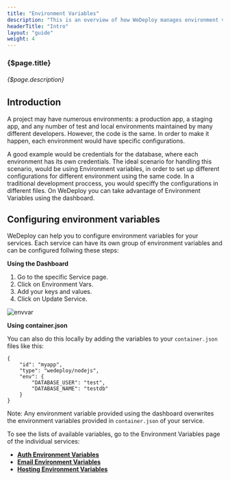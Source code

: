 ```yaml
---
title: "Environment Variables"
description: "This is an overview of how WeDeploy manages environment variables for your projects."
headerTitle: "Intro"
layout: "guide"
weight: 4
---
```


### {$page.title}

###### {$page.description}

<article id="1">

## Introduction

A project may have numerous environments: a production app, a staging app, and any number of test and local environments maintained by many different developers. However, the code is the same. In order to make it happen, each environment would have specific configurations.

A good example would be credentials for the database, where each environment has its own credentials. The ideal scenario for handling this scenario, would be using Environment variables, in order to set up different configurations for different environment using the same code. In a traditional development proccess, you would speciffy the 
configurations in different files. On WeDeploy you can take advantage of Environment Variables using the dashboard.

</article>

<article id="2">

## Configuring environment variables

WeDeploy can help you to configure environment variables for your services. Each service can have its own group of environment variables and can be configured follwing these steps:

**Using the Dashboard**

1) Go to the specific Service page.
2) Click on Environment Vars.
3) Add your keys and values.
4) Click on Update Service.

![envvar](https://cloud.githubusercontent.com/assets/301291/19909475/27d9d6f0-a045-11e6-9483-54d76a164384.png)

**Using container.json**

You can also do this locally by adding the variables to your `container.json` files like this:

```application/json
{
	"id": "myapp",
	"type": "wedeploy/nodejs",
	"env": {
		"DATABASE_USER": "test",
		"DATABASE_NAME": "testdb"
	}
}
```

<aside>

Note: Any environment variable provided using the dashboard overwrites the environment variables provided in `container.json` of your service.

</aside>

To see the lists of available variables, go to the Environment Variables page of the individual services:

 * [**Auth Environment Variables**](/docs/auth/environment-variables.html)
 * [**Email Environment Variables**](/docs/email/environment-variables.html)
 * [**Hosting Environment Variables**](/docs/hosting/environment-variables.html) 

</article>
